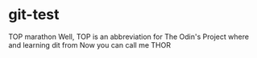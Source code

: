# git-test
TOP marathon 
Well, TOP is an abbreviation for The Odin's Project where and learning dit from
Now you can call me THOR